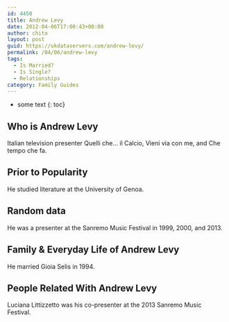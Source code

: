 ```yaml
---
id: 4450
title: Andrew Levy
date: 2012-04-06T17:00:43+00:00
author: chito
layout: post
guid: https://ukdataservers.com/andrew-levy/
permalink: /04/06/andrew-levy
tags:
  - Is Married?
  - Is Single?
  - Relationships
category: Family Guides
---
```


* some text
{: toc}
          
          
## Who is  Andrew Levy
                  
                  
                  
Italian television presenter Quelli che&#8230; il Calcio, Vieni via con me, and Che tempo che fa.
                  
                
                
                
## Prior to Popularity 
                  
                  
                  
He studied literature at the University of Genoa.
                  
                
                
                
## Random data 
                  
                  
                  
He was a presenter at the Sanremo Music Festival in 1999, 2000, and 2013.
                  
                
                
                
## Family & Everyday Life of Andrew Levy
                  
                  
                  
He married Gioia Selis in 1994.
                  
                
                
                
## People Related With  Andrew Levy
                  
                  
                  
Luciana Littizzetto was his co-presenter at the 2013 Sanremo Music Festival.
                  
                
              
            
          
          
          
    
    
  
